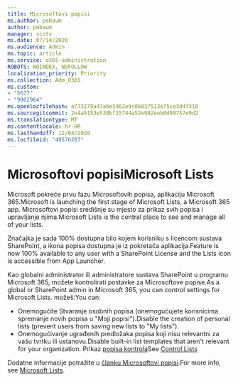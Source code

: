 ```yaml
---
title: Microsoftovi popisi
ms.author: pebaum
author: pebaum
manager: scotv
ms.date: 07/14/2020
ms.audience: Admin
ms.topic: article
ms.service: o365-administration
ROBOTS: NOINDEX, NOFOLLOW
localization_priority: Priority
ms.collection: Adm_O365
ms.custom:
- "5677"
- "9002964"
ms.openlocfilehash: a773279a47a6e5462e9c06837513e75ce3d4f318
ms.sourcegitcommit: 2e4a5153e530bf15744a52e982eeb0d99757e9d2
ms.translationtype: MT
ms.contentlocale: hr-HR
ms.lasthandoff: 12/04/2020
ms.locfileid: "49576207"
---
```

# <a name="microsoft-lists"></a><span data-ttu-id="d4a82-102">Microsoftovi popisi</span><span class="sxs-lookup"><span data-stu-id="d4a82-102">Microsoft Lists</span></span>

<span data-ttu-id="d4a82-103">Microsoft pokreće prvu fazu Microsoftovih popisa, aplikaciju Microsoft 365.</span><span class="sxs-lookup"><span data-stu-id="d4a82-103">Microsoft is launching the first stage of Microsoft Lists, a Microsoft 365 app.</span></span> <span data-ttu-id="d4a82-104">Microsoftovi popisi središnje su mjesto za prikaz svih popisa i upravljanje njima.</span><span class="sxs-lookup"><span data-stu-id="d4a82-104">Microsoft Lists is the central place to see and manage all of your lists.</span></span>  
  
<span data-ttu-id="d4a82-105">Značajka je sada 100% dostupna bilo kojem korisniku s licencom sustava SharePoint, a ikona popisa dostupna je iz pokretača aplikacija.</span><span class="sxs-lookup"><span data-stu-id="d4a82-105">Feature is now 100% available to any user with a SharePoint License and the Lists icon is accessible from App Launcher.</span></span>

<span data-ttu-id="d4a82-106">Kao globalni administrator ili administratore sustava SharePoint u programu Microsoft 365, možete kontrolirati postavke za Microsoftove popise.</span><span class="sxs-lookup"><span data-stu-id="d4a82-106">As a global or SharePoint admin in Microsoft 365, you can control settings for Microsoft Lists.</span></span> <span data-ttu-id="d4a82-107">možeš:</span><span class="sxs-lookup"><span data-stu-id="d4a82-107">You can:</span></span>

- <span data-ttu-id="d4a82-108">Onemogućite Stvaranje osobnih popisa (onemogućujete korisnicima spremanje novih popisa u "Moji popisi").</span><span class="sxs-lookup"><span data-stu-id="d4a82-108">Disable the creation of personal lists (prevent users from saving new lists to "My lists").</span></span>
- <span data-ttu-id="d4a82-109">Onemogućivanje ugrađenih predložaka popisa koji nisu relevantni za vašu tvrtku ili ustanovu.</span><span class="sxs-lookup"><span data-stu-id="d4a82-109">Disable built-in list templates that aren't relevant for your organization.</span></span>
<span data-ttu-id="d4a82-110">Prikaz [popisa kontrola](https://docs.microsoft.com/sharepoint/control-lists)</span><span class="sxs-lookup"><span data-stu-id="d4a82-110">See [Control Lists](https://docs.microsoft.com/sharepoint/control-lists)</span></span>

<span data-ttu-id="d4a82-111">Dodatne informacije potražite u [članku Microsoftovi popisi](https://aka.ms/microsoftlists).</span><span class="sxs-lookup"><span data-stu-id="d4a82-111">For more info, see [Microsoft Lists](https://aka.ms/microsoftlists).</span></span>
